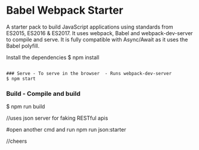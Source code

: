 # Babel Webpack Starter

A starter pack to build JavaScript applications using standards from ES2015, ES2016 & ES2017. It uses webpack, Babel and webpack-dev-server to compile and serve. It is fully compatible with Async/Await as it uses the Babel polyfill.


Install the dependencies
$ npm install
```

### Serve - To serve in the browser  - Runs webpack-dev-server
$ npm start
```

### Build - Compile and build
$ npm run build

//uses json server for faking RESTful apis

#open another cmd and run
npm run json:starter


//cheers

